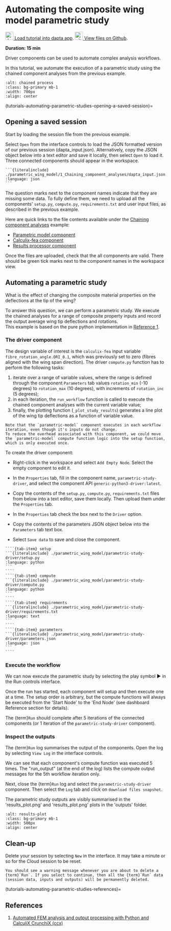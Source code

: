 # Automating the composite wing model parametric study 

[<img src="media/Dapta-Brandmark-RGB.svg" alt="dapta" width="25px" height="25px"> Load tutorial into dapta app](https://app.daptaflow.com/tutorial/4).
[<img src="media/github.svg" alt="github" width="25px" height="25px"> View files on Github](https://github.com/daptablade/docs/tree/master/mynewbook/Tutorials/parametric_wing_model).

**Duration: 15 min**

Driver components can be used to automate complex analysis workflows.

In this tutorial, we automate the execution of a parametric study using the chained component analyses from the previous example.

```{image} media/driver-parametric-model-1.png
:alt: chained process
:class: bg-primary mb-1
:width: 700px
:align: center
```
(tutorials-automating-parametric-studies-opening-a-saved-session)=
## Opening a saved session

Start by loading the session file from the previous example.

Select `Open` from the interface controls to load the JSON formatted version of our previous session (dapta_input.json). 
Alternatively, copy the JSON object below into a text editor and save it locally, then select `Open` to load it. 
Three connected components should appear in the workspace. 

````{dropdown} dapta_input.json
```{literalinclude} ./parametric_wing_model/1_Chaining_component_analyses/dapta_input.json   
:language: json
```
````

The question marks next to the component names indicate that they are missing some data. 
To fully define them, we need to upload all the components' `setup.py`, `compute.py`, `requirements.txt` and user input files, as described in the previous example. 

Here are quick links to the file contents available under the [Chaining component analyses](./Chaining%20component%20analyses.md) example:

* [Parametric model component](tutorials-chained_components-parametric_model-files)
* [Calculix-fea component](tutorials-chained_components-calculix_fea-files)
* [Results processor component](tutorials-chained_components-results_processor-files)

Once the files are uploaded, check that the all components are valid. 
There should be green tick marks next to the component names in the workspace view.


## Automating a parametric study

What is the effect of changing the composite material properties on the deflections at the tip of the wing?

To answer this question, we can perform a parametric study. 
We execute the chained analyses for a range of composite property inputs and record the output average wing tip deflections and rotations.   
This example is based on the pure python implementation in [Reference 1](tutorials-automating-parametric-studies-references). 

### The driver component 

The design variable of interest is the `calculix-fea` input variable `fibre_rotation_angle.ORI_0.1`, which was previously set to zero (fibres aligned with the wing span direction). 
The driver `compute.py` function has to perform the following tasks:

1. iterate over a range of variable values, where the range is defined through the component `Parameters` tab values `rotation_min` (-10 degrees) to `rotation_max` (10 degrees), with increments of `rotation_inc` (5 degrees);
2. in each iteration, the `run_workflow` function is called to execute the chained component analyses with the current variable value;
3. finally, the plotting function (`_plot_study_results`) generates a line plot of the wing tip deflections as a function of variable value.  

```{note}
Note that the `parametric-model` component executes in each workflow iteration, even though it's inputs do not change. 
To reduce the overhead associated with this component, we could move the `parametric-model` compute function logic into the setup function, which is only executed once.  
```

To create the driver component:

* Right-click in the workspace and select `Add Empty Node`. Select the empty component to edit it.

* In the `Properties` tab, fill in the component name, `parametric-study-driver`, and select the component API `generic-python3-driver:latest`. 

* Copy the contents of the `setup.py`, `compute.py`, `requirements.txt` files from below into a text editor, save them locally.
Then upload them under the `Properties` tab. 

* In the `Properties` tab check the box next to the `Driver` option. 

* Copy the contents of the parameters JSON object below into the `Parameters` tab text box. 

* Select `Save data` to save and close the component. 

`````{tab-set}
````{tab-item} setup
```{literalinclude} ./parametric_wing_model/parametric-study-driver/setup.py
:language: python
```
````
````{tab-item} compute
```{literalinclude} ./parametric_wing_model/parametric-study-driver/compute.py
:language: python
```
````
````{tab-item} requirements
```{literalinclude} ./parametric_wing_model/parametric-study-driver/requirements.txt
:language: text
```
````
````{tab-item} parameters
```{literalinclude} ./parametric_wing_model/parametric-study-driver/parameters.json
:language: json
```
````
`````

### Execute the workflow

We can now execute the parametric study by selecting the play symbol ▶ in the Run controls interface. 

Once the run has started, each component will setup and then execute one at a time. 
The setup order is arbitrary, but the compute functions will always be executed from the 'Start Node' to the 'End Node' (see dashboard Reference section for details).

The {term}`Run` should complete after 5 iterations of the connected components (or 1 iteration of the `parametric-study-driver` component). 

### Inspect the outputs

The {term}`Run` log summarises the output of the components. Open the log by selecting `View Log` in the interface controls. 

We can see that each component's compute function was executed 5 times. 
The "run_output" (at the end of the log) lists the compute output messages for the 5th workflow iteration only.  

Next, close the {term}`Run` log and select the `parametric-study-driver` component.
Then select the `Log` tab and click on `download files snapshot`.

The parametric study outputs are visibly summarised in the 'results_plot.png' and 'results_plot.png' plots in the 'outputs' folder.

```{image} media/driver-parametric-model-2.png
:alt: results-plot
:class: bg-primary mb-1
:width: 500px
:align: center
```

## Clean-up

Delete your session by selecting `New` in the interface. 
It may take a minute or so for the Cloud session to be reset. 

```{warning}
You should see a warning message whenever you are about to delete a {term}`Run`. If you select to continue, then all the {term}`Run` data (session data, inputs and outputs) will be permanently deleted. 
```

(tutorials-automating-parametric-studies-references)=
## References

1. [Automated FEM analysis and output processing with Python and CalculiX CrunchiX (ccx)](https://www.dapta.com/automated-fem-analysis-and-output-processing-with-python-and-calculix-crunchix-ccx/)